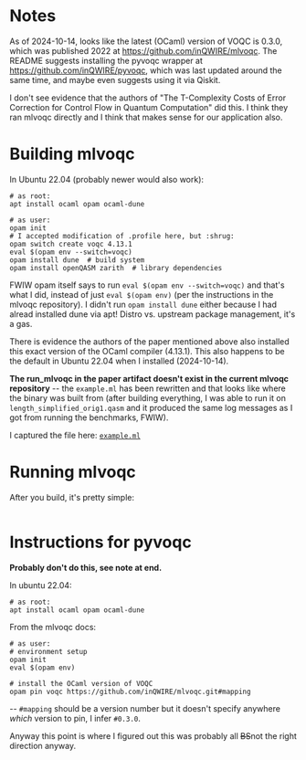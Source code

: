 # Notes

As of 2024-10-14, looks like the latest (OCaml) version of VOQC is 0.3.0, which was published 2022 at https://github.com/inQWIRE/mlvoqc. The README suggests installing the pyvoqc wrapper at https://github.com/inQWIRE/pyvoqc, which was last updated around the same time, and maybe even suggests using it via Qiskit.

I don't see evidence that the authors of "The T-Complexity Costs of Error Correction for Control Flow in Quantum Computation" did this. I think they ran mlvoqc directly and I think that makes sense for our application also.

# Building mlvoqc

In Ubuntu 22.04 (probably newer would also work):
```
# as root:
apt install ocaml opam ocaml-dune

# as user:
opam init
# I accepted modification of .profile here, but :shrug:
opam switch create voqc 4.13.1
eval $(opam env --switch=voqc)
opam install dune  # build system
opam install openQASM zarith  # library dependencies
```

FWIW opam itself says to 
run `eval $(opam env --switch=voqc)` and that's what I did, instead of just `eval $(opam env)` (per the instructions in the mlvoqc repository). I didn't run `opam install dune` either because I had alread installed dune via apt! Distro vs. upstream package management, it's a gas.

There is evidence the authors of the paper mentioned above also installed this exact version of the OCaml compiler (4.13.1). This also happens to be the default in Ubuntu 22.04 when I installed (2024-10-14).

**The run\_mlvoqc in the paper artifact doesn't exist in the current mlvoqc repository** -- the `example.ml` has been rewritten and that looks like where the binary was built from (after building everything, I was able to run it on `length_simplified_orig1.qasm` and it produced the same log messages as I got from running the benchmarks, FWIW).

I captured the file here: [`example.ml`](from-spire-paper-artifact/example.ml)

# Running mlvoqc

After you build, it's pretty simple:

```
```

# Instructions for pyvoqc

**Probably don't do this, see note at end.**

In ubuntu 22.04:
```
# as root:
apt install ocaml opam ocaml-dune
```

From the mlvoqc docs:
```
# as user:
# environment setup
opam init
eval $(opam env)

# install the OCaml version of VOQC
opam pin voqc https://github.com/inQWIRE/mlvoqc.git#mapping
```

-- `#mapping` should be a version number but it doesn't specify anywhere _which_ version to pin, I infer `#0.3.0`.

Anyway this point is where I figured out this was probably all ~~BS~~not the right direction anyway.

